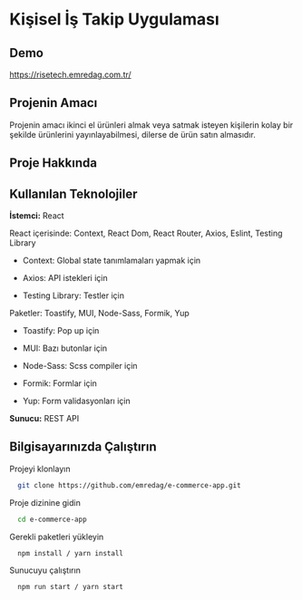 
# Kişisel İş Takip Uygulaması


## Demo 
https://risetech.emredag.com.tr/


## Projenin Amacı

Projenin amacı ikinci el ürünleri almak veya satmak isteyen kişilerin kolay bir şekilde ürünlerini yayınlayabilmesi, dilerse de ürün satın almasıdır.


## Proje Hakkında


 
## Kullanılan Teknolojiler

**İstemci:** React

React içerisinde: Context, React Dom, React Router, Axios, Eslint, Testing Library

- Context: Global state tanımlamaları yapmak için

- Axios: API istekleri için

- Testing Library: Testler için 



Paketler: Toastify, MUI, Node-Sass, Formik, Yup

- Toastify: Pop up için
 
- MUI: Bazı butonlar için

- Node-Sass: Scss compiler için

- Formik: Formlar için

- Yup: Form validasyonları için

**Sunucu:** REST API

  
## Bilgisayarınızda Çalıştırın

Projeyi klonlayın

```bash
  git clone https://github.com/emredag/e-commerce-app.git
```

Proje dizinine gidin

```bash
  cd e-commerce-app
```

Gerekli paketleri yükleyin

```bash
  npm install / yarn install
```

Sunucuyu çalıştırın

```bash
  npm run start / yarn start
```


  
